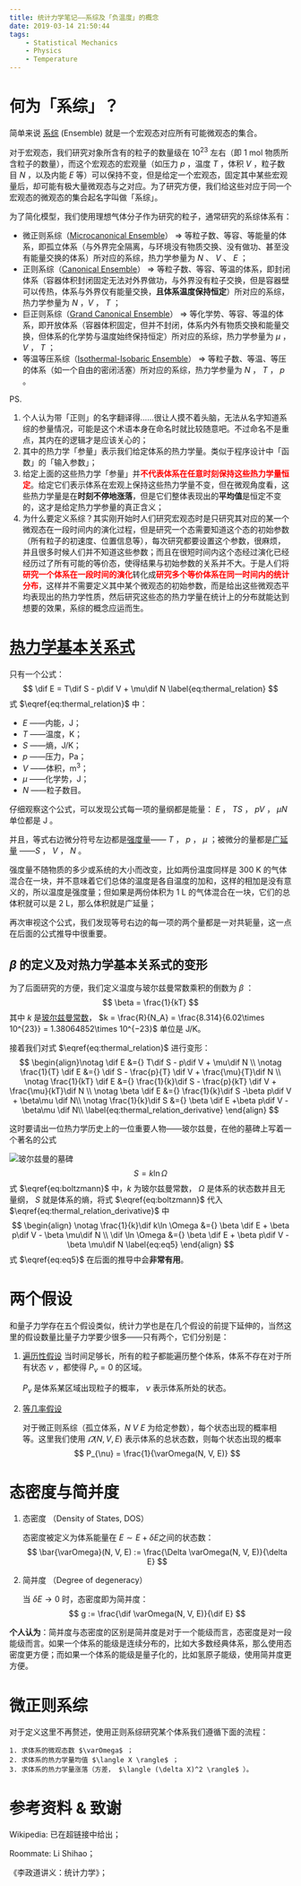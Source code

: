 ```yaml
---
title: 统计力学笔记——系综及「负温度」的概念
date: 2019-03-14 21:50:44
tags:
	- Statistical Mechanics
	- Physics
	- Temperature
---
```


# 何为「系综」？

简单来说 [系综](https://en.wikipedia.org/wiki/Statistical_ensemble_(mathematical_physics)) (Ensemble) 就是一个宏观态对应所有可能微观态的集合。 $\newcommand{\dif}{\mathop{}\!\mathrm{d}}​$ 

对于宏观态，我们研究对象所含有的粒子的数量级在 10<sup>23</sup> 左右（即 1 mol 物质所含粒子的数量），而这个宏观态的宏观量（如压力 $p$ ，温度 $T$ ，体积 $V$ ，粒子数目 $N$ ，以及内能 $E$ 等）可以保持不变，但是给定一个宏观态，固定其中某些宏观量后，却可能有极大量微观态与之对应。为了研究方便，我们给这些对应于同一个宏观态的微观态的集合起名字叫做「系综」。

为了简化模型，我们使用理想气体分子作为研究的粒子，通常研究的系综体系有：

- 微正则系综（[Microcanonical Ensemble](https://en.wikipedia.org/wiki/Microcanonical_ensemble)） $\Longrightarrow$ 等粒子数、等容、等能量的体系，即孤立体系（与外界完全隔离，与环境没有物质交换、没有做功、甚至没有能量交换的体系）所对应的系综，热力学参量为 $N$ 、 $V$ 、 $E$ ；
- 正则系综（[Canonical Ensemble](https://en.wikipedia.org/wiki/Canonical_ensemble)） $\Longrightarrow$  等粒子数、等容、等温的体系，即封闭体系（容器体积封闭固定无法对外界做功，与外界没有粒子交换，但是容器壁可以传热，体系与外界仅有能量交换，**且体系温度保持恒定**）所对应的系综，热力学参量为 $N$ ，$V$ ， $T$ ；
- 巨正则系综（[Grand Canonical Ensemble](https://en.wikipedia.org/wiki/Grand_canonical_ensemble)） $\Longrightarrow$ 等化学势、等容、等温的体系，即开放体系（容器体积固定，但并不封闭，体系内外有物质交换和能量交换，但体系的化学势与温度始终保持恒定）所对应的系综，热力学参量为 $\mu$ ， $V$ ， $T$ ；
- 等温等压系综（[Isothermal-Isobaric Ensemble](https://en.wikipedia.org/wiki/Isothermal–isobaric_ensemble)） $\Longrightarrow$ 等粒子数、等温、等压的体系（如一个自由的密闭活塞）所对应的系综，热力学参量为 $N$ ， $T$ ， $p$ 。

PS. 

1. 个人认为带「正则」的名字翻译得……很让人摸不着头脑，无法从名字知道系综的参量情况，可能是这个术语本身在命名时就比较随意吧。不过命名不是重点，其内在的逻辑才是应该关心的；
2. 其中的热力学「参量」表示我们给定体系的热力学量。类似于程序设计中「函数」的「输入参数」；
3. 给定上面的这些热力学「参量」并<span style="color:red">**不代表体系在任意时刻保持这些热力学量恒定**</span>。给定它们表示体系在宏观上保持这些热力学量不变，但在微观角度看，这些热力学量是在**时刻不停地涨落**，但是它们整体表现出的**平均值**是恒定不变的，这才是给定热力学参量的真正含义；
4. 为什么要定义系综？其实刚开始时人们研究宏观态时是只研究其对应的某一个微观态在一段时间内的演化过程，但是研究一个态需要知道这个态的初始参数（所有粒子的初速度、位置信息等），每次研究都要设置这个参数，很麻烦，并且很多时候人们并不知道这些参数；而且在很短时间内这个态经过演化已经经历过了所有可能的等价态，使得结果与初始参数的关系并不大。于是人们将<span style="color:red">**研究一个体系在一段时间的演化**</span>转化成<span style="color:red">**研究多个等价体系在同一时间内的统计分布**</span>，这样并不需要定义其中某个微观态的初始参数，而是给出这些微观态平均表现出的热力学性质，然后研究这些态的热力学量在统计上的分布就能达到想要的效果，系综的概念应运而生。

# [热力学基本关系式](https://en.wikipedia.org/wiki/Fundamental_thermodynamic_relation)

只有一个公式：
$$
\dif E = T\dif S - p\dif V + \mu\dif N
\label{eq:thermal_relation}
$$
式 $\eqref{eq:thermal_relation}$ 中：

- $E$ ——内能，J；
- $T​$ ——温度，K；
- $S$ ——熵，J/K；
- $p$ ——压力，Pa；
- $V$ ——体积，m<sup>3</sup>；
- $\mu$ ——化学势，J；
- $N$ ——粒子数目。

仔细观察这个公式，可以发现公式每一项的量纲都是能量： $E$ ， $TS$ ， $pV$ ， $\mu N$ 单位都是 J 。

并且，等式右边微分符号左边都是[强度量](https://en.wikipedia.org/wiki/Intensive_and_extensive_properties#Intensive_properties)—— $T$ ， $p$ ， $\mu$ ；被微分的量都是[广延量](https://en.wikipedia.org/wiki/Intensive_and_extensive_properties#Extensive_properties) ——$S$ ， $V$ ， $N$ 。

强度量不随物质的多少或系统的大小而改变，比如两份温度同样是 300 K 的气体混合在一块，并不意味着它们总体的温度是各自温度的加和，这样的相加是没有意义的，所以温度是强度量；但如果是两份体积为 1 L 的气体混合在一块，它们的总体积就可以是 2 L，那么体积就是广延量；

再次审视这个公式，我们发现等号右边的每一项的两个量都是一对共轭量，这一点在后面的公式推导中很重要。

## $\beta$ 的定义及对热力学基本关系式的变形

为了后面研究的方便，我们定义温度与玻尔兹曼常数乘积的倒数为 $\beta$ ：
$$
\beta = \frac{1}{kT}
$$
其中 $k$ 是[玻尔兹曼常数](https://en.wikipedia.org/wiki/Boltzmann_constant)， $k = \frac{R}{N_A} = \frac{8.314}{6.02\times 10^{23}} = 1.38064852\times 10^{−23}$ 单位是 J/K。

接着我们对式 $\eqref{eq:thermal_relation}​$ 进行变形：
$$
\begin{align}\notag
	\dif E &={} T\dif S - p\dif V + \mu\dif N \\ \notag
    \frac{1}{T} \dif E &={} \dif S - \frac{p}{T} \dif V + \frac{\mu}{T}\dif N \\ \notag
    \frac{1}{kT} \dif E &={} \frac{1}{k}\dif S - \frac{p}{kT} \dif V + \frac{\mu}{kT}\dif N \\ \notag
    \beta \dif E &={} \frac{1}{k}\dif S -\beta p\dif V + \beta\mu \dif N\\ \notag
    \frac{1}{k}\dif S &={} \beta \dif E +\beta p\dif V - \beta\mu \dif N\\
   	\label{eq:thermal_relation_derivative}
\end{align}
$$

这时要请出一位热力学历史上的一位重要人物——玻尔兹曼，在他的墓碑上写着一个著名的公式

![玻尔兹曼的墓碑](boltzmann_tombstone.jpg)
$$
S = k\ln \Omega \label{eq:boltzmann}
$$
式 $\eqref{eq:boltzmann}$ 中，$k$ 为玻尔兹曼常数， $\Omega$ 是体系的状态数并且无量纲， $S$ 就是体系的熵，将式 $\eqref{eq:boltzmann}$ 代入 $\eqref{eq:thermal_relation_derivative}$ 中
$$
\begin{align} \notag
\frac{1}{k}\dif k\ln \Omega &={} \beta \dif E + \beta p\dif V - \beta \mu\dif N \\
\dif \ln \Omega &={} \beta \dif E + \beta p\dif V - \beta \mu\dif N \label{eq:eq5}
\end{align}
$$
式  $\eqref{eq:eq5}$ 在后面的推导中会**非常有用**。

# 两个假设

和量子力学存在五个假设类似，统计力学也是在几个假设的前提下延伸的，当然这里的假设数量比量子力学要少很多——只有两个，它们分别是：

1. [遍历性假设](https://en.wikipedia.org/wiki/Ergodic_hypothesis)
  当时间足够长，所有的粒子都能遍历整个体系，体系不存在对于所有状态 $\nu$ ，都使得 $P_{\nu} = 0$ 的区域。 

   $P_{\nu}$ 是体系某区域出现粒子的概率， $\nu$ 表示体系所处的状态。

2. [等几率假设](https://en.wikipedia.org/wiki/A_priori_probability)

   对于微正则系综（孤立体系，$N$ $V$ $E$ 为给定参数），每个状态出现的概率相等。这里我们使用 $\varOmega(N, V, E)$ 表示体系的总状态数，则每个状态出现的概率
   $$
   P_{\nu} = \frac{1}{\varOmega(N, V, E)}
   $$

# 态密度与简并度

1. 态密度 （Density of States, DOS）

   态密度被定义为体系能量在 $E \sim E + \delta E​$ 之间的状态数：
   $$
   \bar{\varOmega}(N, V, E) := \frac{\Delta \varOmega(N, V, E)}{\delta E}
   $$

2. 简并度 （Degree of degeneracy）

   当 $\delta E \to 0$ 时，态密度即为简并度：
   $$
   g := \frac{\dif \varOmega(N, V, E)}{\dif E}
   $$

**个人认为**：简并度与态密度的区别是简并度是对于一个能级而言，态密度是对一段能级而言。如果一个体系的能级是连续分布的，比如大多数经典体系，那么使用态密度更方便；而如果一个体系的能级是量子化的，比如氢原子能级，使用简并度更方便。

# 微正则系综

对于定义这里不再赘述，使用正则系综研究某个体系我们遵循下面的流程：

 	1. 求体系的微观态数 $\varOmega$ ；
 	2. 求体系的热力学量均值 $\langle X \rangle$ ；
 	3. 求体系的热力学量涨落（方差， $\langle (\delta X)^2 \rangle$ ）。



# 参考资料 & 致谢

Wikipedia: 已在超链接中给出；

Roommate: Li Shihao；

《李政道讲义：统计力学》；